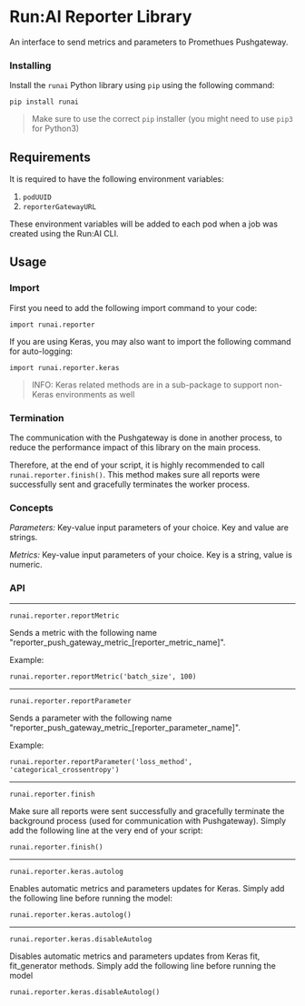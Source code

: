 # Run:AI Reporter Library

An interface to send metrics and parameters to Promethues Pushgateway.

### Installing

Install the `runai` Python library using `pip` using the following command:

```
pip install runai
```

> Make sure to use the correct `pip` installer (you might need to use `pip3` for Python3)

## Requirements

It is required to have the following environment variables:
1. `podUUID`
2. `reporterGatewayURL`

These environment variables will be added to each pod when a job was created using the Run:AI CLI.

## Usage

### Import

First you need to add the following import command to your code:

```
import runai.reporter
```

If you are using Keras, you may also want to import the following command for auto-logging:

```
import runai.reporter.keras
```

> INFO: Keras related methods are in a sub-package to support non-Keras environments as well

### Termination

The communication with the Pushgateway is done in another process, to reduce the performance impact of this library on the main process.

Therefore, at the end of your script, it is highly recommended to call `runai.reporter.finish()`.
This method makes sure all reports were successfully sent and gracefully terminates the worker process.

### Concepts

*Parameters:*
Key-value input parameters of your choice. Key and value are strings.

*Metrics:*
Key-value input parameters of your choice. Key is a string, value is numeric.

### API

---

`runai.reporter.reportMetric`

Sends a metric with the following name "reporter_push_gateway_metric_[reporter_metric_name]".

Example:
```
runai.reporter.reportMetric('batch_size', 100)
```

---

`runai.reporter.reportParameter`

Sends a parameter with the following name "reporter_push_gateway_metric_[reporter_parameter_name]".

Example:
```
runai.reporter.reportParameter('loss_method', 'categorical_crossentropy')
```

---

`runai.reporter.finish`

Make sure all reports were sent successfully and gracefully terminate the background process (used for communication with Pushgateway).
Simply add the following line at the very end of your script:

```
runai.reporter.finish()
```

---

`runai.reporter.keras.autolog`

Enables automatic metrics and parameters updates for Keras.
Simply add the following line before running the model:

```
runai.reporter.keras.autolog()
```

---

`runai.reporter.keras.disableAutolog`

Disables automatic metrics and parameters updates from Keras fit, fit_generator methods.
Simply add the following line before running the model

```
runai.reporter.keras.disableAutolog()
```
